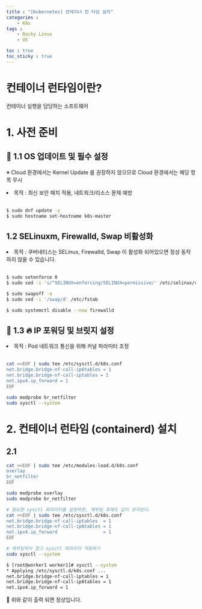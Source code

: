 ```yaml
---
title : "[Kubernetes] 컨테이너 런 타임 설치"
categories :
    - K8s
tags :
    - Rocky Linux
    - OS

toc : true
toc_sticky : true
---
```

<!-- 툴팁박스 공통 -->
<style>
.tooltip {
  position: relative;
  display: inline-block;
}

.tooltip .tooltiptext {
  visibility: hidden;
  width: 170px;
  background-color: black;
  color: white;
  text-align: center;
  border-radius: 6px;
  padding: 5px;
  position: absolute;
  z-index: 1;
  bottom: 125%;
  left: 50%;
  margin-left: -60px;
  opacity: 0;
  transition: opacity 0.3s;
}

.tooltip:hover .tooltiptext {
  visibility: visible;
  opacity: 1;
}
</style>
<!--
사용 예시

<span class="tooltip"><u>lsmod</u>
  <span class="tooltiptext">리눅스 커널에 있는 모듈(module)들의 정보를 보여주는 명령어.</span>
</span>
| grep br_netfilter 를 실행하여 
<span class="tooltip">`br_netfilter`
  <span class="tooltiptext">리눅스 커널의 네트워크 필터링 모듈로, 브리지된 네트워크 트래픽을 처리하는 데 사용됩니다</span>
</span>
모듈이 로드 되어있는 지 확인한다.


-->

# 컨테이너 런타임이란?
컨테이너 실행을 담당하는 소프트웨어

# 1. 사전 준비
## :star2: 1.1 OS 업데이트 및 필수 설정
※ Cloud 환경에서는 Kernel Update 를 권장하지 않으므로 Cloud 환경에서는 해당 항목 무시
<li>목적 : 최신 보안 패치 적용, 네트워크/리소스 문제 예방</li>
<br>

```bash
$ sudo dnf update -y
$ sudo hostname set-hostname k8s-master
```

## 1.2 SELinuxm, Firewalld, Swap 비활성화
<li>목적 : 쿠버네티스는 SELinux, Firewalld, Swap 이 활성화 되어있으면 정상 동작 하지 않을 수 있습니다.</li>
<br>

```bash
$ sudo setenforce 0
$ sudo sed -i 's/^SELINUX=enforcing/SELINUX=permissive/' /etc/selinux/config

$ sudo swapoff -a
$ sudo sed -i '/swap/d' /etc/fstab

$ sudo systemctl disable --now firewalld
```


## :dizzy: 1.3 :fire: IP 포워딩 및 브릿지 설정
<li>목적 : Pod 네트워크 통신을 위해 커널 파라미터 조정</li>
<br>

```bash
cat <<EOF | sudo tee /etc/sysctl.d/k8s.conf
net.bridge.bridge-nf-call-ip6tables = 1
net.bridge.bridge-nf-call-iptables = 1
net.ipv4.ip_forward = 1
EOF

sudo modprobe br_netfilter
sudo sysctl --system
```

# 2. 컨테이너 런타임 (containerd) 설치
## 2.1 
```bash
cat <<EOF | sudo tee /etc/modules-load.d/k8s.conf
overlay
br_netfilter
EOF
```
```bash
sudo modprobe overlay
sudo modprobe br_netfilter
```
```bash
# 필요한 sysctl 파라미터를 설정하면, 재부팅 후에도 값이 유지된다.
cat <<EOF | sudo tee /etc/sysctl.d/k8s.conf
net.bridge.bridge-nf-call-iptables  = 1
net.bridge.bridge-nf-call-ip6tables = 1
net.ipv4.ip_forward                 = 1
EOF
```
```bash
# 재부팅하지 않고 sysctl 파라미터 적용하기
sudo sysctl --system
```
```bash
$ [root@worker1 worker1]# sysctl --system
* Applying /etc/sysctl.d/k8s.conf ...
net.bridge.bridge-nf-call-iptables = 1
net.bridge.bridge-nf-call-ip6tables = 1
net.ipv4.ip_forward = 1
```
:arrow_up_small: 위와 같이 출력 되면 정상입니다.